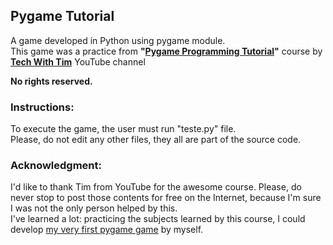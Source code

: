 ## Pygame Tutorial
A game developed in Python using pygame module. <br>
This game was a practice from <b>"<a href="https://www.youtube.com/playlist?list=PLzMcBGfZo4-lp3jAExUCewBfMx3UZFkh5">Pygame Programming Tutorial</a>"</b> course by <a href="https://www.youtube.com/c/TechWithTim"><b>Tech With Tim</b></a> YouTube channel

<b>No rights reserved.</b>

### Instructions:
To execute the game, the user must run "teste.py" file. <br>
Please, do not edit any other files, they all are part of the source code.

### Acknowledgment:
I'd like to thank Tim from YouTube for the awesome course. Please, do never stop to post those contents for free on the Internet, because I'm sure I was not the only person helped by this.<br>
I've learned a lot: practicing the subjects learned by this course, I could develop <a href="https://github.com/caiofov/Ursos-Quest">my very first pygame game</a> by myself.

